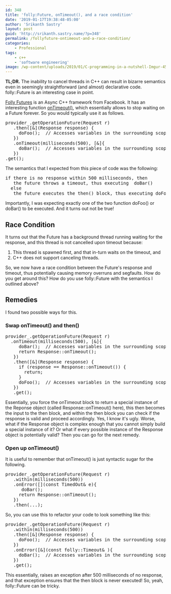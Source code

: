```yaml
---
id: 348
title: 'folly:Future, onTimeout(), and a race condition'
date: '2019-01-17T19:38:48-05:00'
author: 'Srikanth Sastry'
layout: post
guid: 'http://srikanth.sastry.name/?p=348'
permalink: /follyfuture-ontimeout-and-a-race-condition/
categories:
    - Professional
tags:
    - c++
    - 'software engineering'
image: /wp-content/uploads/2019/01/C-programming-in-a-nutshell-Imgur-450x450.png
---
```


<!-- wp:image {"id":365,"align":"center","width":338,"height":338} -->
<!-- <div class="wp-block-image"><figure class="aligncenter is-resized"><img src="http://srikanth.sastry.name/wp-content/uploads/2019/01/C-programming-in-a-nutshell-Imgur-450x450.png" alt="" class="wp-image-365" width="338" height="338"/></figure></div> -->
<!-- /wp:image -->

<!-- wp:paragraph -->
<p><strong>TL;DR.</strong> The inability to cancel threads in C++ can result in bizarre semantics even in seemingly straightforward (and almost) declarative code. folly::Future is an interesting case in point.</p>
<!-- /wp:paragraph -->

<!-- wp:more -->
<!--more-->
<!-- /wp:more -->

<!-- wp:paragraph -->
<p><a href="https://github.com/facebook/folly/blob/master/folly/docs/Futures.md">Folly Futures</a> is an Async C++ framework from Facebook. It has an interesting function <a href="https://github.com/facebook/folly/blob/8757861f41c4b58ac2948ef3dc91aef9cdc8aba0/folly/futures/Future.h#L1545">onTimeout()</a>, which essentially allows to stop waiting on a Future forever. So you would typically use it as follows.</p>
<!-- /wp:paragraph -->

<!-- wp:preformatted -->
<pre class="wp-block-preformatted">provider_.getOperationFuture(Request r)<br>   .then([&amp;](Response response) {<br>     doFoo();  // Accesses variables in the surrounding scope<br>   })<br>   .onTimeout(milliseconds(500), [&amp;]{<br>     doBar();  // Accesses variables in the surrounding scope<br>   })   <br>.get();</pre>
<!-- /wp:preformatted -->

<!-- wp:paragraph -->
<p>The semantics that I expected from this piece of code was the following: </p>
<!-- /wp:paragraph -->

<!-- wp:preformatted -->
<pre class="wp-block-preformatted">if there is no response within 500 milliseconds, then<br>   the future throws a timeout, thus executing  doBar()<br>  else<br>   the future executes the then() block, thus executing doFoo(</pre>
<!-- /wp:preformatted -->

<!-- wp:paragraph -->
<p>Importantly, I was expecting exactly one of the two function doFoo() or doBar() to be executed. And it turns out not be true!</p>
<!-- /wp:paragraph -->

<!-- wp:heading -->
<h2>Race Condition</h2>
<!-- /wp:heading -->

<!-- wp:paragraph -->
<p>It turns out that the Future has a background thread running waiting for the response, and this thread is not cancelled upon timeout because: </p>
<!-- /wp:paragraph -->

<!-- wp:list {"ordered":true} -->
<ol><li>This thread is spawned first, and that in-turn waits on the timeout, and</li><li>C++ does not support canceling threads.</li></ol>
<!-- /wp:list -->

<!-- wp:paragraph -->
<p>So, we now have a race condition between the Future's response and timeout, thus potentially causing memory overruns and segfaults. How do you get around this? How do you use folly::Future with the semantics I outlined above? </p>
<!-- /wp:paragraph -->

<!-- wp:heading -->
<h2>Remedies</h2>
<!-- /wp:heading -->

<!-- wp:paragraph -->
<p>I found two possible ways for this.</p>
<!-- /wp:paragraph -->

<!-- wp:heading {"level":3} -->
<h3>Swap onTimeout() and then()</h3>
<!-- /wp:heading -->

<!-- wp:preformatted -->
<pre class="wp-block-preformatted">provider_.getOperationFuture(Request r)<br>  .onTimeout(milliseconds(500), [&amp;]{<br>     doBar();  // Accesses variables in the surrounding scope<br>     return Response::onTimeout();<br>   })<br>   .then([&amp;](Response response) {<br>     if (response == Response::onTimeout()) {<br>       return;<br>     }<br>     doFoo();  // Accesses variables in the surrounding scope<br>   })<br>   .get();</pre>
<!-- /wp:preformatted -->

<!-- wp:paragraph -->
<p>Essentially, you force the onTimeout block to return a special instance of the Reponse object (called Response::onTimeout() here), this then becomes the input to the then block, and within the then block you can check if the response is valid and proceed accordingly. 
Yes, I know it's  ugly.
Worse, what if the Response object is complex enough that you cannot simply build a special instance of it? Or what if every possible instance of the Response object is potentially valid? Then you can go for the next remedy.</p>
<!-- /wp:paragraph -->

<!-- wp:heading {"level":3} -->
<h3>Open up onTimeout()</h3>
<!-- /wp:heading -->

<!-- wp:paragraph -->
<p>It is useful to remember that onTimeout() is just syntactic sugar for the following. </p>
<!-- /wp:paragraph -->

<!-- wp:preformatted -->
<pre class="wp-block-preformatted">provider_.getOperationFuture(Request r)<br>   .within(milliseconds(500))<br>   .onError([](const TimedOut&amp; e){<br>      doBar();<br>     return Response::onTimeout();<br>   })<br>   .then(...);</pre>
<!-- /wp:preformatted -->

<!-- wp:paragraph -->
<p>So, you can use this to refactor your code to look something like this: </p>
<!-- /wp:paragraph -->

<!-- wp:preformatted -->
<pre class="wp-block-preformatted">provider_.getOperationFuture(Request r)<br>   .within(milliseconds(500))<br>   .then([&amp;](Response response) {<br>     doFoo();  // Accesses variables in the surrounding scope<br>   })<br>   .onError([&amp;](const folly::Timeout&amp; ){<br>     doBar();  // Accesses variables in the surrounding scope<br>   })<br>   .get();</pre>
<!-- /wp:preformatted -->

<!-- wp:paragraph -->
<p>This essentially, raises an exception after 500 milliseconds of no response, and that exception ensures that the then block is never executed!
 So, yeah, folly::Future can be tricky.</p>
<!-- /wp:paragraph -->